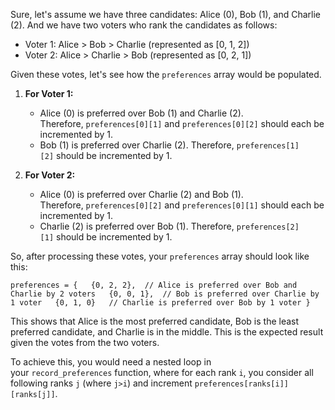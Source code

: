 Sure, let's assume we have three candidates: Alice (0), Bob (1), and Charlie (2). And we have two voters who rank the candidates as follows:

- Voter 1: Alice > Bob > Charlie (represented as [0, 1, 2])
- Voter 2: Alice > Charlie > Bob (represented as [0, 2, 1])

Given these votes, let's see how the `preferences` array would be populated.

1. **For Voter 1:**
    - Alice (0) is preferred over Bob (1) and Charlie (2). Therefore, `preferences[0][1]` and `preferences[0][2]` should each be incremented by 1.
    - Bob (1) is preferred over Charlie (2). Therefore, `preferences[1][2]` should be incremented by 1.

2. **For Voter 2:**
    - Alice (0) is preferred over Charlie (2) and Bob (1). Therefore, `preferences[0][2]` and `preferences[0][1]` should each be incremented by 1.
    - Charlie (2) is preferred over Bob (1). Therefore, `preferences[2][1]` should be incremented by 1.

So, after processing these votes, your `preferences` array should look like this:

`preferences = {   {0, 2, 2},  // Alice is preferred over Bob and Charlie by 2 voters   {0, 0, 1},  // Bob is preferred over Charlie by 1 voter   {0, 1, 0}   // Charlie is preferred over Bob by 1 voter }`

This shows that Alice is the most preferred candidate, Bob is the least preferred candidate, and Charlie is in the middle. This is the expected result given the votes from the two voters.

To achieve this, you would need a nested loop in your `record_preferences` function, where for each rank `i`, you consider all following ranks `j` (where `j>i`) and increment `preferences[ranks[i]][ranks[j]]`.